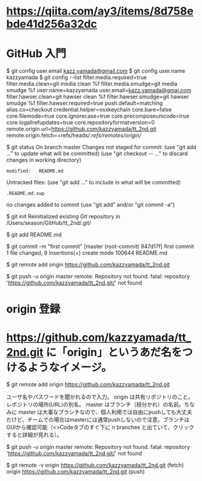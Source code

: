 # https://qiita.com/ay3/items/8d758ebde41d256a32dc
# GitHub 入門

$ git config user.email kazz.yamada@gmail.com
$ git config user.name kazzyamada
$ git config --list
filter.media.required=true
filter.media.clean=git media clean %f
filter.media.smudge=git media smudge %f
user.name=kazzyamada
user.email=kazz.yamada@gmai.com
filter.hawser.clean=git hawser clean %f
filter.hawser.smudge=git hawser smudge %f
filter.hawser.required=true
push.default=matching
alias.co=checkout
credential.helper=osxkeychain
core.bare=false
core.filemode=true
core.ignorecase=true
core.precomposeunicode=true
core.logallrefupdates=true
core.repositoryformatversion=0
remote.origin.url=https://github.com/kazzyamada/tt_2nd.git
remote.origin.fetch=+refs/heads/*:refs/remotes/origin/*

$ git status
On branch master
Changes not staged for commit:
  (use "git add <file>..." to update what will be committed)
  (use "git checkout -- <file>..." to discard changes in working directory)

	modified:   README.md

Untracked files:
  (use "git add <file>..." to include in what will be committed)

	.README.md.swp

no changes added to commit (use "git add" and/or "git commit -a")



$ git init
Reinitialized existing Git repository in /Users/season/GitHub/tt_2nd/.git/

$ git add README.md

$ git commit -m "first commit"
[master (root-commit) 947d17f] first commit
 1 file changed, 8 insertions(+)
 create mode 100644 README.md

$ git remote add origin https://github.com/kazzyamada/tt_2nd.git

$ git push -u origin master
remote: Repository not found.
fatal: repository 'https://github.com/kazzyamada/tt_2nd.git/' not found



# origin 登録
# https://github.com/kazzyamada/tt_2nd.git に「origin」というあだ名をつけるようなイメージ。

$ git remote add origin https://github.com/kazzyamada/tt_2nd.git

ユーザ名やパスワードを聞かれるので入力。
origin は共有リポジトリのこと。レポジトリの場所(URL)の別名。
master はブランチ（枝分かれ）の名前。ちなみに master は大事なブランチなので、個人利用では自由にpushしても大丈夫だけど、チームでの場合はmasterには通常pushしないので注意。ブランチはGUIから確認可能（<>Codeタブのすぐ下に n branches と出ていて、クリックすると詳細が見れる）。

$ git push -u origin master
remote: Repository not found.
fatal: repository 'https://github.com/kazzyamada/tt_2nd.git/' not found

$ git remote -v
origin	https://github.com/kazzyamada/tt_2nd.git (fetch)
origin	https://github.com/kazzyamada/tt_2nd.git (push)


